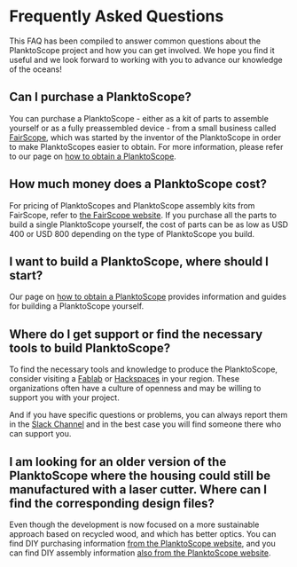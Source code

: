 # Frequently Asked Questions

This FAQ has been compiled to answer common questions about the PlanktoScope project and how you can get involved. We hope you find it useful and we look forward to working with you to advance our knowledge of the oceans!

## Can I purchase a PlanktoScope?

You can purchase a PlanktoScope - either as a kit of parts to assemble yourself or as a fully preassembled device - from a small business called [FairScope](https://www.fairscope.com/), which was started by the inventor of the PlanktoScope in order to make PlanktoScopes easier to obtain. For more information, please refer to our page on [how to obtain a PlanktoScope](setup/index.md).

## How much money does a PlanktoScope cost?

For pricing of PlanktoScopes and PlanktoScope assembly kits from FairScope, refer to [the FairScope website](https://www.fairscope.com/). If you purchase all the parts to build a single PlanktoScope yourself, the cost of parts can be as low as USD 400 or USD 800 depending on the type of PlanktoScope you build.

## I want to build a PlanktoScope, where should I start?

Our page on [how to obtain a PlanktoScope](setup/index.md) provides information and guides for building a PlanktoScope yourself.

## Where do I get support or find the necessary tools to build PlanktoScope?

To find the necessary tools and knowledge to produce the PlanktoScope, consider visiting a [Fablab](https://fablabs.io/labs) or [Hackspaces](https://wiki.hackerspaces.org/List_of_Hacker_Spaces) in your region. These organizations often have a culture of openness and may be willing to support you with your project.

And if you have specific questions or problems, you can always report them in the [Slack Channel](https://planktoscope.slack.com/) and in the best case you will find someone there who can support you.

## I am looking for an older version of the PlanktoScope where the housing could still be manufactured with a laser cutter. Where can I find the corresponding design files?

Even though the development is now focused on a more sustainable approach based on recycled wood, and which has better optics. You can find DIY purchasing information [from the PlanktoScope website](https://www.planktoscope.org/replicate/get-your-kit), and you can find DIY assembly information [also from the PlanktoScope website](https://www.planktoscope.org/replicate/assemble-your-kit).
